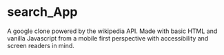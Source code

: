 # search_App

A google clone powered by the wikipedia API. Made with basic HTML and vanilla Javascript from a mobile first perspective with accessibility and screen readers in mind.
